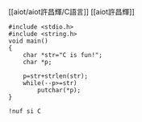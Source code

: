 [[aiot/aiot許昌輝/C語言]]
[[aiot許昌輝]]
```
#include <stdio.h>
#include <string.h>
void main()
{
	char *str="C is fun!";
	char *p;

	p=str+strlen(str);
	while(--p>=str)
		putchar(*p);
}

```

```
!nuf si C

```
